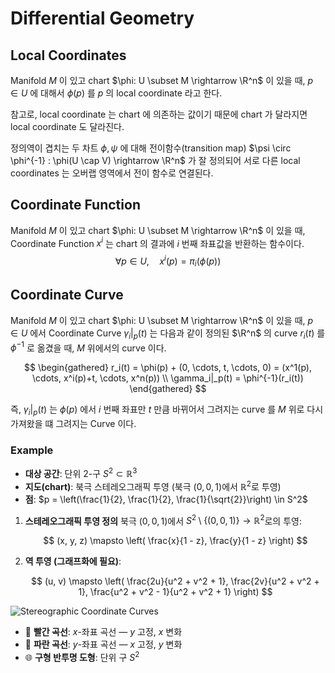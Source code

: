 # Differential Geometry

## Local Coordinates
Manifold $M$ 이 있고 chart $\phi: U \subset M \rightarrow \R^n$ 이 있을 때, $p \in U$ 에 대해서 $\phi(p)$ 를 $p$ 의 local coordinate 라고 한다.

참고로, local coordinate 는 chart 에 의존하는 값이기 때문에 chart 가 달라지면 local coordinate 도 달라진다. 

정의역이 겹치는 두 차트 $\phi, \psi$ 에 대해 전이함수(transition map) $\psi \circ \phi^{-1} : \phi(U \cap V) \rightarrow \R^n$ 가 잘 정의되어 서로 다른 local coordinates 는 오버랩 영역에서 전이 함수로 연결된다.

## Coordinate Function
Manifold $M$ 이 있고 chart $\phi: U \subset M \rightarrow \R^n$ 이 있을 때, Coordinate Function $x^i$ 는 chart 의 결과에 $i$ 번째 좌표값을 반환하는 함수이다.
$$
\forall p \in U, \quad  x^i(p) = \pi_i(\phi(p))
$$

## Coordinate Curve
Manifold $M$ 이 있고 chart $\phi: U \subset M \rightarrow \R^n$ 이 있을 때, $p \in U$ 에서 Coordinate Curve $\gamma_i|_p(t)$ 는 다음과 같이 정의된 $\R^n$ 의 curve $r_i(t)$ 를 $\phi^{-1}$ 로 옮겼을 때, $M$ 위에서의 curve 이다.

$$
\begin{gathered}
r_i(t) = \phi(p) + (0, \cdots, t, \cdots, 0) = (x^1(p), \cdots, x^i(p)+t, \cdots, x^n(p)) \\
\gamma_i|_p(t) = \phi^{-1}(r_i(t))  
\end{gathered} 
$$

즉, $\gamma_i|_p(t)$ 는 $\phi(p)$ 에서 $i$ 번째 좌표만 $t$ 만큼 바뀌어서 그려지는 curve 를 $M$ 위로 다시 가져왔을 떄 그려지는 Curve 이다.

### Example
* **대상 공간**: 단위 2-구 $S^2 \subset \mathbb{R}^3$
* **지도(chart)**: 북극 스테레오그래픽 투영 (북극 $(0,0,1)$에서 $\mathbb{R}^2$로 투영)
* **점**: $p = \left(\frac{1}{2}, \frac{1}{2}, \frac{1}{\sqrt{2}}\right) \in S^2$

1. **스테레오그래픽 투영 정의**
   북극 $(0,0,1)$에서 $S^2 \setminus \{(0,0,1)\} \to \mathbb{R}^2$로의 투영:

   $$
   (x, y, z) \mapsto \left( \frac{x}{1 - z}, \frac{y}{1 - z} \right)
   $$

2. **역 투영 (그래프화에 필요)**:

   $$
   (u, v) \mapsto \left( \frac{2u}{u^2 + v^2 + 1}, \frac{2v}{u^2 + v^2 + 1}, \frac{u^2 + v^2 - 1}{u^2 + v^2 + 1} \right)
   $$

![Stereographic Coordinate Curves](https://www.wolframcloud.com/obj/93973454-f92f-4635-9e7f-1654283375a4)

* 🔴 **빨간 곡선**: $x$-좌표 곡선 — $y$ 고정, $x$ 변화
* 🔵 **파란 곡선**: $y$-좌표 곡선 — $x$ 고정, $y$ 변화
* 🌐 **구형 반투명 도형**: 단위 구 $S^2$

